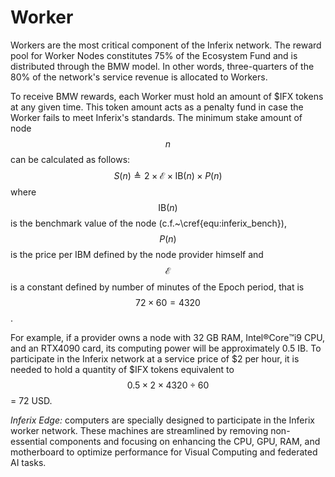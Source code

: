 # Worker

Workers are the most critical component of the Inferix network. The reward pool for Worker Nodes constitutes 75\% of the Ecosystem Fund and is distributed through the BMW model. In other words, three-quarters of the 80\% of the network's service revenue is allocated to Workers.
    
To receive BMW rewards, each Worker must hold an amount of \$IFX tokens at any given time. This token amount acts as a penalty fund in case the Worker fails to meet Inferix's standards. The minimum stake amount of node $$n$$ can be calculated as follows:
$$
    S\left(n\right) \triangleq 2 \times \mathcal{E} \times \text{IB} \left(n\right) \times P\left(n\right)
$$
where $$\text{IB}\left(n\right)$$ is the benchmark value of the node (c.f.~\cref{equ:inferix_bench}), $$P\left(n\right)$$ is the price per IBM defined by the node provider himself and $$\mathcal{E}$$ is a constant defined by number of minutes of the Epoch period, that is $$72 \times 60 = 4320$$.

For example, if a provider owns a node with 32 GB RAM, Intel:registered:Core:tm:i9 CPU, and an RTX4090 card, its computing power will be approximately 0.5 IB. To participate in the Inferix network at a service price of \$2 per hour, it is needed to hold a quantity of \$IFX tokens equivalent to $$0.5 \times 2 \times 4320 \div 60$$ = 72 USD.

_Inferix Edge:_ computers are specially designed to participate in the Inferix worker network. These machines are streamlined by removing non-essential components and focusing on enhancing the CPU, GPU, RAM, and motherboard to optimize performance for Visual Computing and federated AI tasks.
